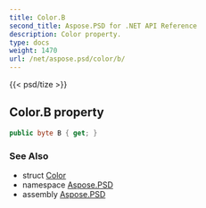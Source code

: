 ```yaml
---
title: Color.B
second_title: Aspose.PSD for .NET API Reference
description: Color property. 
type: docs
weight: 1470
url: /net/aspose.psd/color/b/
---
```

{{< psd/tize >}}
## Color.B property

```csharp
public byte B { get; }
```

### See Also

* struct [Color](../)
* namespace [Aspose.PSD](../../color/)
* assembly [Aspose.PSD](../../../)


